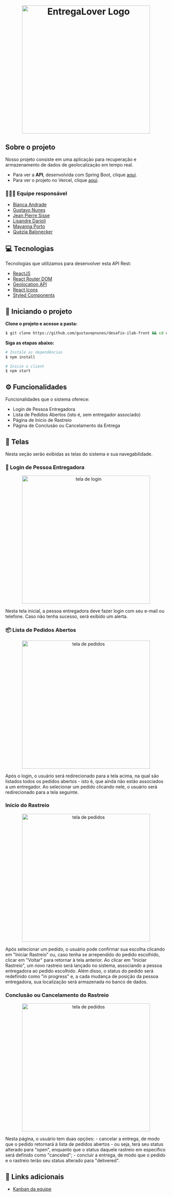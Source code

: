 <h1 align="center">
  <img src="https://i.imgur.com/pnrj6LW.png" title="EntregaLover Logo" width="400" />
</h1>

## Sobre o projeto

<p>Nosso projeto consiste em uma aplicação para recuperação e armazenamento de dados de geolocalização em tempo real.</p>

+ Para ver a **API**, desenvolvida com Spring Boot, clique [aqui](https://github.com/gustavopnunes/desafio-ilab-back).</br>
+ Para ver o projeto no Vercel, clique [aqui](https://desafio-ilab-front.vercel.app/).

### 👩🏽‍💻 Equipe responsável
- [Bianca Andrade](https://github.com/biancaandradee)
- [Gustavo Nunes](https://github.com/gustavopnunes)
- [Jean Pierre Sisse](https://github.com/JeanSisse)
- [Lisandre Darioli](https://github.com/lisdrl)
- [Mayanna Porto](https://github.com/mayannap)
- [Quézia Balonecker](https://github.com/queziabalonecker)

## 💻 Tecnologias

Tecnologias que utilizamos para desenvolver esta API Rest:

- [ReactJS](https://reactjs.org/)
- [React Router DOM](https://reacttraining.com/react-router/)
- [Geolocation API](https://w3c.github.io/geolocation-api/#geolocation_interface)
- [React Icons](https://react-icons.github.io/react-icons/)
- [Styled Components](https://styled-components.com/)

## 🏁 Iniciando o projeto

**Clone o projeto e acesse a pasta:**

```bash
$ git clone https://github.com/gustavopnunes/desafio-ilab-front && cd desafio-ilab-front
```

**Siga as etapas abaixo:**

```bash
# Instale as dependências
$ npm install

# Inicie o client
$ npm start
```
## ⚙️ Funcionalidades
Funcionalidades que o sistema oferece:
- Login de Pessoa Entregadora
- Lista de Pedidos Abertos (isto é, sem entregador associado)
- Página de Início de Rastreio
- Página de Conclusão ou Cancelamento da Entrega
	
## 📱 Telas 

Nesta seção serão exibidas as telas do sistema e sua navegabilidade.

### 🔑️ Login de Pessoa Entregadora
<p align="center">
<img src="https://i.imgur.com/VNvK0cU.png" title="tela de login" width="400" />
</p>
Nesta tela inicial, a pessoa entregadora deve fazer login com seu e-mail ou telefone. Caso não tenha sucesso, será exibido um alerta.

### 📦 Lista de Pedidos Abertos
<p align="center">
<img src="https://i.imgur.com/4auW9pu.png" title="tela de pedidos" width="400" />
</p>
Após o login, o usuário será redirecionado para a tela acima, na qual são listados todos os pedidos abertos - isto é, que ainda não estão associados a um entregador. Ao selecionar um pedido clicando nele, o usuário será redirecionado para a tela seguinte.

### Início do Rastreio
<p align="center">
<img src="https://i.imgur.com/er4mBAm.png" title="tela de pedidos" width="400" />
</p>
Após selecionar um pedido, o usuário pode confirmar sua escolha clicando em "Iniciar Rastreio" ou, caso tenha se arrependido do pedido escolhido, clicar em "Voltar" para retornar à tela anterior. 
Ao clicar em "Iniciar Rastreio", um novo rastreio será lançado no sistema, associando a pessoa entregadora ao pedido escolhido. Além disso, o status do pedido será redefinido como "in progress" e, a cada mudança de posição da pessoa entregadora, sua localização será armazenada no banco de dados.

### Conclusão ou Cancelamento do Rastreio
<p align="center">
<img src="https://i.imgur.com/ohUzjgI.png" title="tela de pedidos" width="400" />
</p>
Nesta página, o usuário tem duas opções:
- cancelar a entrega, de modo que o pedido retornará à lista de pedidos abertos - ou seja, terá seu status alterado para "open", enquanto que o status daquele rastreio em específico será definido como "canceled";
- concluir a entrega, de modo que o pedido e o rastreio terão seu status alterado para "delivered".

## 🔗 Links adicionais
- [Kanban da equipe](https://sharing.clickup.com/31041916/b/h/xkabw-103/afe7965c2387ca4)
